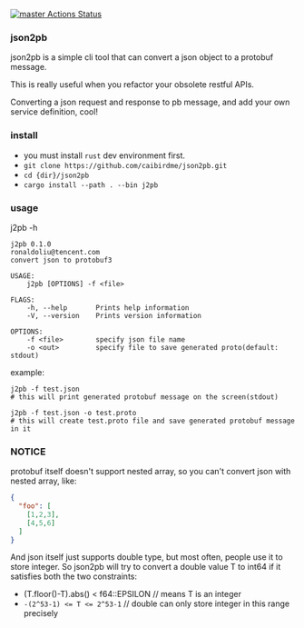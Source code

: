 [![master Actions Status](https://github.com/caibirdme/json2pb/workflows/master/badge.svg)](https://github.com/caibirdme/json2pb/actions)

### json2pb
json2pb is a simple cli tool that can convert a json object to a protobuf message.

This is really useful when you refactor your obsolete restful APIs.

Converting a json request and response to pb message, and add your own service definition, cool!

### install
* you must install `rust` dev environment first.
* `git clone https://github.com/caibirdme/json2pb.git`
* `cd {dir}/json2pb`
* `cargo install --path . --bin j2pb`

### usage
j2pb -h

```
j2pb 0.1.0
ronaldoliu@tencent.com
convert json to protobuf3

USAGE:
    j2pb [OPTIONS] -f <file>

FLAGS:
    -h, --help       Prints help information
    -V, --version    Prints version information

OPTIONS:
    -f <file>        specify json file name
    -o <out>         specify file to save generated proto(default: stdout)

```

example:
```
j2pb -f test.json
# this will print generated protobuf message on the screen(stdout)
```

```
j2pb -f test.json -o test.proto
# this will create test.proto file and save generated protobuf message in it
```

### NOTICE
protobuf itself doesn't support nested array, so you can't convert json with nested array, like:
```json
{
  "foo": [
    [1,2,3],
    [4,5,6]
  ]
}
```

And json itself just supports double type, but most often, people use it to store integer.
So json2pb will try to convert a double value T to int64 if it satisfies both the two constraints:
* (T.floor()-T).abs() < f64::EPSILON // means T is an integer
* `-(2^53-1) <= T <= 2^53-1`  // double can only store integer in this range precisely
